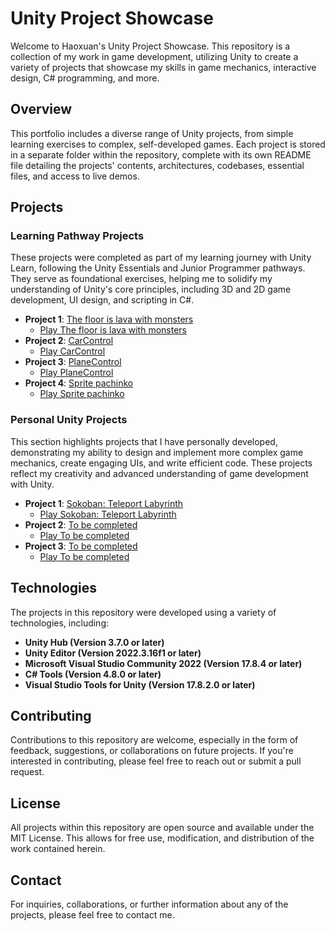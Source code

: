 # Unity Project Showcase

Welcome to Haoxuan's Unity Project Showcase. This repository is a collection of my work in game development, utilizing Unity to create a variety of projects that showcase my skills in game mechanics, interactive design, C# programming, and more.
## Overview

This portfolio includes a diverse range of Unity projects, from simple learning exercises to complex, self-developed games. Each project is stored in a separate folder within the repository, complete with its own README file detailing the projects' contents, architectures, codebases, essential files, and access to live demos.

## Projects

### Learning Pathway Projects

These projects were completed as part of my learning journey with Unity Learn, following the Unity Essentials and Junior Programmer pathways. They serve as foundational exercises, helping me to solidify my understanding of Unity's core principles, including 3D and 2D game development, UI design, and scripting in C#.

- **Project 1**: [The floor is lava with monsters](https://github.com/HauxLee/Unity-Practice-Set/tree/main/The%20floor%20is%20lava%20with%20monsters)
  - [Play The floor is lava with monsters](https://play.unity.com/mg/other/the-floor-is-lava-1522)
- **Project 2**: [CarControl](https://github.com/HauxLee/Unity-Practice-Set/tree/main/CarControl)
  - [Play CarControl](https://play.unity.com/mg/other/carcontrol)
- **Project 3**: [PlaneControl](https://github.com/HauxLee/Unity-Practice-Set/tree/main/PlaneControl)
  - [Play PlaneControl](https://play.unity.com/mg/other/planecontrol)
- **Project 4**: [Sprite pachinko](https://github.com/HauxLee/Unity-Practice-Set/tree/main/Sprite%20pachinko)
  - [Play Sprite pachinko](https://play.unity.com/mg/other/sprite-pachinko-661)

### Personal Unity Projects

This section highlights projects that I have personally developed, demonstrating my ability to design and implement more complex game mechanics, create engaging UIs, and write efficient code. These projects reflect my creativity and advanced understanding of game development with Unity.

- **Project 1**: [Sokoban: Teleport Labyrinth](https://github.com/HauxLee/Unity-Practice-Set/tree/main/The%20floor%20is%20lava%20with%20monsters)
  - [Play Sokoban: Teleport Labyrinth](https://play.unity.com/mg/other/the-floor-is-lava-1522)
- **Project 2**: [To be completed]()
  - [Play To be completed]()
- **Project 3**: [To be completed]()
  - [Play To be completed]()

## Technologies

The projects in this repository were developed using a variety of technologies, including:

- **Unity Hub (Version 3.7.0 or later)**
- **Unity Editor (Version 2022.3.16f1 or later)**
- **Microsoft Visual Studio Community 2022 (Version 17.8.4 or later)**
- **C# Tools (Version 4.8.0 or later)**
- **Visual Studio Tools for Unity (Version 17.8.2.0 or later)**

## Contributing

Contributions to this repository are welcome, especially in the form of feedback, suggestions, or collaborations on future projects. If you're interested in contributing, please feel free to reach out or submit a pull request.

## License

All projects within this repository are open source and available under the MIT License. This allows for free use, modification, and distribution of the work contained herein.

## Contact

For inquiries, collaborations, or further information about any of the projects, please feel free to contact me.
